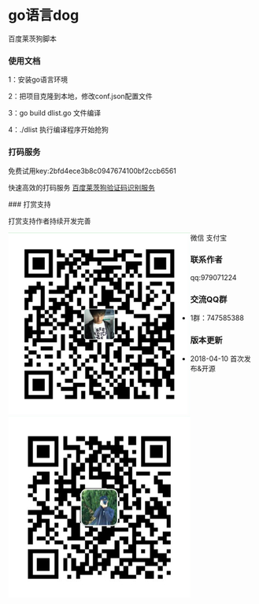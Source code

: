 # go语言dog

<p>百度莱茨狗脚本</p>

### 使用文档

<p>1：安装go语言环境</p>
<p>2：把项目克隆到本地，修改conf.json配置文件</p>
<p>3：go build dlist.go 文件编译</p>
<p>4：./dlist 执行编译程序开始抢狗</p>

### 打码服务
<p>免费试用key:2bfd4ece3b8c0947674100bf2ccb6561</p>
<p>快速高效的打码服务 <a href="http://www.popyelove.com">百度莱茨狗验证码识别服务</a></p>
### 打赏支持

<p>打赏支持作者持续开发完善</p>
微信
<span style="float:left"><img src="img/wPay.jpg" /></span>
支付宝
<span style="float:left"><img src="img/zPay.jpg" /></span>


### 联系作者
<p>qq:979071224</p>

### 交流QQ群

* 1群：747585388


### 版本更新
* 2018-04-10 首次发布&开源
